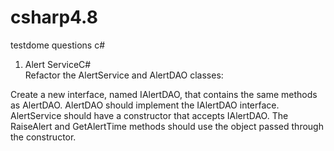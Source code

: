 # csharp4.8

testdome questions c# 

1. Alert ServiceC#  
Refactor the AlertService and AlertDAO classes:

Create a new interface, named IAlertDAO, that contains the same methods as AlertDAO.
AlertDAO should implement the IAlertDAO interface.
AlertService should have a constructor that accepts IAlertDAO.
The RaiseAlert and GetAlertTime methods should use the object passed through the constructor.

